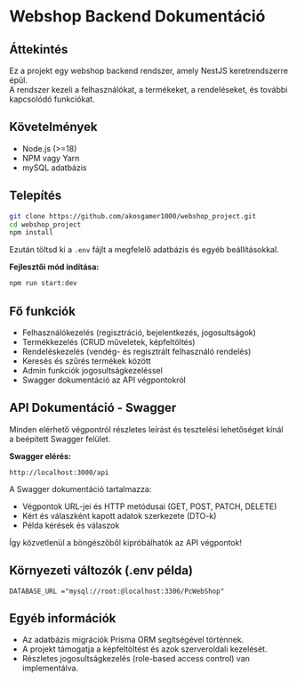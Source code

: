 
# Webshop Backend Dokumentáció

## Áttekintés
Ez a projekt egy webshop backend rendszer, amely NestJS keretrendszerre épül.  
A rendszer kezeli a felhasználókat, a termékeket, a rendeléseket, és további kapcsolódó funkciókat.

## Követelmények
- Node.js (>=18)
- NPM vagy Yarn
- mySQL adatbázis

## Telepítés
```bash
git clone https://github.com/akosgamer1000/webshop_project.git
cd webshop_project
npm install
```

Ezután töltsd ki a `.env` fájlt a megfelelő adatbázis és egyéb beállításokkal.

**Fejlesztői mód indítása:**
```bash
npm run start:dev
```

## Fő funkciók
- Felhasználókezelés (regisztráció, bejelentkezés, jogosultságok)
- Termékkezelés (CRUD műveletek, képfeltöltés)
- Rendeléskezelés (vendég- és regisztrált felhasználó rendelés)
- Keresés és szűrés termékek között
- Admin funkciók jogosultságkezeléssel
- Swagger dokumentáció az API végpontokról

## API Dokumentáció - Swagger
Minden elérhető végpontról részletes leírást és tesztelési lehetőséget kínál a beépített Swagger felület.

**Swagger elérés:**
```
http://localhost:3000/api
```

A Swagger dokumentáció tartalmazza:
- Végpontok URL-jei és HTTP metódusai (GET, POST, PATCH, DELETE)
- Kért és válaszként kapott adatok szerkezete (DTO-k)
- Példa kérések és válaszok

Így közvetlenül a böngészőből kipróbálhatók az API végpontok!

## Környezeti változók (.env példa)
```env
DATABASE_URL ="mysql://root:@localhost:3306/PcWebShop"
```

## Egyéb információk
- Az adatbázis migrációk Prisma ORM segítségével történnek.
- A projekt támogatja a képfeltöltést és azok szerveroldali kezelését.
- Részletes jogosultságkezelés (role-based access control) van implementálva.

